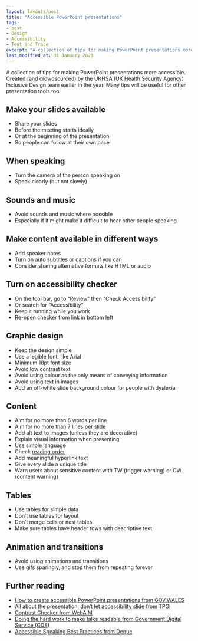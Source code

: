 ```yaml
---
layout: layouts/post
title: "Accessible PowerPoint presentations"
tags:
- post
- Design
- Accessibility
- Test and Trace
excerpt: "A collection of tips for making PowerPoint presentations more accessible."
last_modified_at: 31 January 2023
---
```


A collection of tips for making PowerPoint presentations more accessible. Created (and crowdsourced) by the UKHSA (UK Health Security Agency) Inclusive Design team earlier in the year. Many tips will be useful for other presentation tools too.

## Make your slides available

- Share your slides
- Before the meeting starts ideally
- Or at the beginning of the presentation
- So people can follow at their own pace

## When speaking

- Turn the camera of the person speaking on
- Speak clearly (but not slowly)

## Sounds and music
- Avoid sounds and music where possible
- Especially if it might make it difficult to hear other people speaking

## Make content available in different ways

- Add speaker notes
- Turn on auto subtitles or captions if you can
- Consider sharing alternative formats like HTML or audio

## Turn on accessibility checker

- On the tool bar, go to “Review” then “Check Accessibility”
- Or search for “Accessibility”
- Keep it running while you work
- Re-open checker from link in bottom left

## Graphic design

- Keep the design simple
- Use a legible font, like Arial
- Minimum 18pt font size
- Avoid low contrast text
- Avoid using colour as the only means of conveying information
- Avoid using text in images
- Add an off-white slide background colour for people with dyslexia

## Content

- Aim for no more than 6 words per line
- Aim for no more than 7 lines per slide
- Add alt text to images (unless they are decorative)
- Explain visual information when presenting
- Use simple language
- Check [reading order](https://support.microsoft.com/en-us/office/make-slides-easier-to-read-by-using-the-reading-order-pane-863b5c1c-4f19-45ec-96e6-93a6457f5e1c)
- Add meaningful hyperlink text
- Give every slide a unique title
- Warn users about sensitive content with TW (trigger warning) or CW (content warning)

## Tables

- Use tables for simple data
- Don’t use tables for layout
- Don’t merge cells or nest tables
- Make sure tables have header rows with descriptive text

## Animation and transitions

- Avoid using animations and transitions
- Use gifs sparingly, and stop them from repeating forever

## Further reading

- [How to create accessible PowerPoint presentations from GOV.WALES](https://gov.wales/how-create-accessible-powerpoint-presentations)
- [All about the presentation: don’t let accessibility slide from TPGi](https://www.tpgi.com/all-about-the-presentation-dont-let-accessibility-slide/)
- [Contrast Checker from WebAIM](https://webaim.org/resources/contrastchecker/)
- [Doing the hard work to make talks readable from Government Digital Service (GDS)](https://gds.blog.gov.uk/2016/05/10/doing-the-hard-work-to-make-talks-readable/)
- [Accessible Speaking Best Practices from Deque](https://www.deque.com/blog/accessible-speaking-best-practices/)
